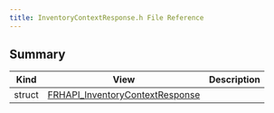 ```yaml
---
title: InventoryContextResponse.h File Reference
---
```


## Summary
| Kind | View | Description |
|------|------|-------------|
|struct|[FRHAPI_InventoryContextResponse](/unreal-plugins/all/structfrhapi__inventorycontextresponse/#structFRHAPI__InventoryContextResponse)||
